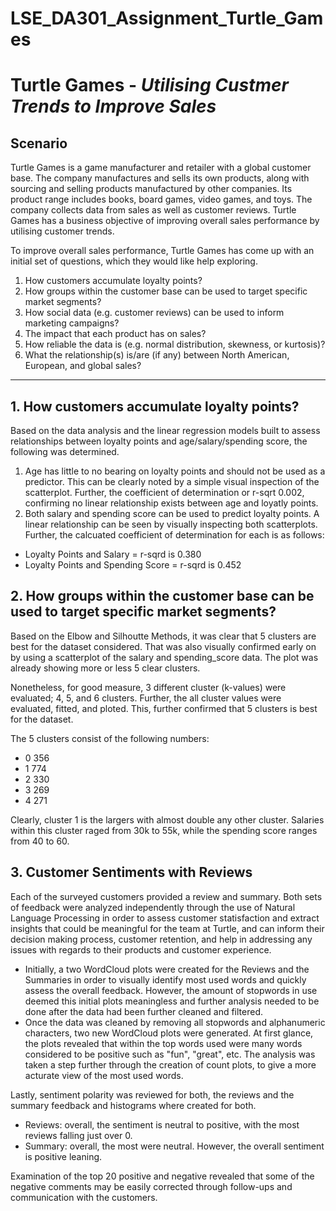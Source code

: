 # LSE_DA301_Assignment_Turtle_Games

# Turtle Games - *Utilising Custmer Trends to Improve Sales*
## Scenario
Turtle Games is a game manufacturer and retailer with a global customer base. The company manufactures and sells its own products, along with sourcing and selling products manufactured by other companies. Its product range includes books, board games, video games, and toys. The company collects data from sales as well as customer reviews. Turtle Games has a business objective of improving overall sales performance by utilising customer trends. 

To improve overall sales performance, Turtle Games has come up with an initial set of questions, which they would like help exploring.

1. How customers accumulate loyalty points?
2. How groups within the customer base can be used to target specific market segments?
3. How social data (e.g. customer reviews) can be used to inform marketing campaigns?
4. The impact that each product has on sales?
5. How reliable the data is (e.g. normal distribution, skewness, or kurtosis)?
6. What the relationship(s) is/are (if any) between North American, European, and global sales?
------------------------

## 1. How customers accumulate loyalty points?
Based on the data analysis and the linear regression models built to assess relationships between loyalty points and age/salary/spending score, the following was determined. 

1. Age has little to no bearing on loyalty points and should not be used as a predictor. This can be clearly noted by a simple visual inspection of the scatterplot. Further, the coefficient of determination or r-sqrt 0.002, confirming no linear relationship exists between age and loyatly points. 
2. Both salary and spending score can be used to predict loyalty points. A linear relationship can be seen by visually inspecting both scatterplots. Further, the calcuated coefficient of determination for each is as follows: 
  * Loyalty Points and Salary = r-sqrd is 0.380
  * Loyalty Points and Spending Score = r-sqrd is 0.452

## 2. How groups within the customer base can be used to target specific market segments?
Based on the Elbow and Silhoutte Methods, it was clear that 5 clusters are best for the dataset considered. That was also visually confirmed early on by using a scatterplot of the salary and spending_score data. The plot was already showing more or less 5 clear clusters. 

Nonetheless, for good measure, 3 different cluster (k-values) were evaluated; 4, 5, and 6 clusters. Further, the all cluster values were evaluated, fitted, and ploted. This, further confirmed that 5 clusters is best for the dataset. 

The 5 clusters consist of the following numbers: 
* 0    356
* 1    774
* 2    330
* 3    269
* 4    271

Clearly, cluster 1 is the largers with almost double any other cluster. Salaries within this cluster raged from 30k to 55k, while the spending score ranges from 40 to 60. 


## 3. Customer Sentiments with Reviews
Each of the surveyed customers provided a review and summary. Both sets of feedback were analyzed independently through the use of Natural Language Processing in order to assess customer statisfaction and extract insights that could be meaningful for the team at Turtle, and can inform their decision making process, customer retention, and help in addressing any issues with regards to their products and customer experience. 

* Initially, a two WordCloud plots were created for the Reviews and the Summaries in order to visually identify most used words and quickly assess the overall feedback. However, the amount of stopwords in use deemed this initial plots meaningless and further analysis needed to be done after the data had been further cleaned and filtered. 
* Once the data was cleaned by removing all stopwords and alphanumeric characters, two new WordCloud plots were generated. At first glance, the plots revealed that within the top words used were many words considered to be positive such as "fun", "great", etc. The analysis was taken a step further through the creation of count plots, to give a more acturate view of the most used words. 

Lastly, sentiment polarity was reviewed for both, the reviews and the summary feedback and histograms where created for both. 
* Reviews: overall, the sentiment is neutral to positive, with the most reviews falling just over 0. 
* Summary: overall, the most were neutral. However, the overall sentiment is positive leaning. 

Examination of the top 20 positive and negative revealed that some of the negative comments may be easily corrected through follow-ups and communication with the customers. 


